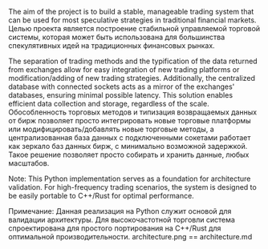 The aim of the project is to build a stable, manageable trading system that can be used for most speculative strategies in traditional financial markets. Целью проекта является построение стабильной управляемой торговой системы, которая может быть использована для большинства спекулятивных идей на традиционных финансовых рынках.

The separation of trading methods and the typification of the data returned from exchanges allow for easy integration of new trading platforms or modification/adding of new trading strategies. Additionally, the centralized database with connected sockets acts as a mirror of the exchanges' databases, ensuring minimal possible latency. This solution enables efficient data collection and storage, regardless of the scale. Обособленность торговых методов и типизация возвращаемых данных от бирж позволяет просто интегрировать новые торговые платформы или модифицировать/добавлять новые торговые методы, а централизованная база данных с подключенными сокетами работает как зеркало баз данных бирж, с минимально возможной задержкой. Такое решение позволяет просто собирать и хранить данные, любых масштабов.

Note: This Python implementation serves as a foundation for architecture validation. For high-frequency trading scenarios, the system is designed to be easily portable to C++/Rust for optimal performance.

Примечание: Данная реализация на Python служит основой для валидации архитектуры. Для высокочастотной торговли система спроектирована для простого портирования на C++/Rust для оптимальной производительности.
architecture.png == architecture.md